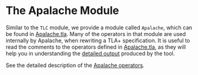 # The Apalache Module

Similar to the `TLC` module, we provide a module called `Apalache`, which can be found in [Apalache.tla][]. Many of
the operators in that module are used internally by Apalache, when rewriting a TLA+ specification. It is useful
to read the comments to the operators defined in [Apalache.tla][], as they will help you in understanding
the [detailed output](../running.md#detailed) produced by the tool.

See the detailed description of the [Apalache operators][].

[Apalache.tla]: https://github.com/apalache-mc/apalache/tree/main/src/tla/Apalache.tla

[Apalache operators]: https://apalache-mc.org/docs/lang/apalache-operators.html
